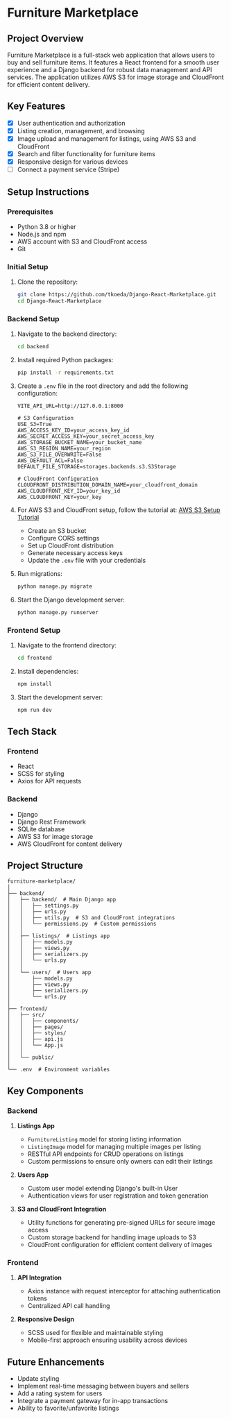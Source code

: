 # Furniture Marketplace

## Project Overview
Furniture Marketplace is a full-stack web application that allows users to buy and sell furniture items. It features a React frontend for a smooth user experience and a Django backend for robust data management and API services. The application utilizes AWS S3 for image storage and CloudFront for efficient content delivery.

## Key Features
- [x] User authentication and authorization
- [x] Listing creation, management, and browsing
- [x] Image upload and management for listings, using AWS S3 and CloudFront
- [x] Search and filter functionality for furniture items
- [x] Responsive design for various devices
- [ ] Connect a payment service (Stripe)

## Setup Instructions

### Prerequisites
- Python 3.8 or higher
- Node.js and npm
- AWS account with S3 and CloudFront access
- Git

### Initial Setup
1. Clone the repository:
   ```bash
   git clone https://github.com/tkoeda/Django-React-Marketplace.git
   cd Django-React-Marketplace
   ```

### Backend Setup
1. Navigate to the backend directory:
   ```bash
   cd backend
   ```

2. Install required Python packages:
   ```bash
   pip install -r requirements.txt
   ```

3. Create a `.env` file in the root directory and add the following configuration:
   ```env
   VITE_API_URL=http://127.0.0.1:8000 

   # S3 Configuration
   USE_S3=True
   AWS_ACCESS_KEY_ID=your_access_key_id
   AWS_SECRET_ACCESS_KEY=your_secret_access_key
   AWS_STORAGE_BUCKET_NAME=your_bucket_name
   AWS_S3_REGION_NAME=your_region
   AWS_S3_FILE_OVERWRITE=False
   AWS_DEFAULT_ACL=False
   DEFAULT_FILE_STORAGE=storages.backends.s3.S3Storage 
   
   # CloudFront Configuration
   CLOUDFRONT_DISTRIBUTION_DOMAIN_NAME=your_cloudfront_domain
   AWS_CLOUDFRONT_KEY_ID=your_key_id
   AWS_CLOUDFRONT_KEY=your_key
   ```

4. For AWS S3 and CloudFront setup, follow the tutorial at: [AWS S3 Setup Tutorial](https://www.youtube.com/watch?v=RsiXzwesNLQ)
   - Create an S3 bucket
   - Configure CORS settings
   - Set up CloudFront distribution
   - Generate necessary access keys
   - Update the `.env` file with your credentials

5. Run migrations:
   ```bash
   python manage.py migrate
   ```

6. Start the Django development server:
   ```bash
   python manage.py runserver
   ```

### Frontend Setup
1. Navigate to the frontend directory:
   ```bash
   cd frontend
   ```

2. Install dependencies:
   ```bash
   npm install
   ```

3. Start the development server:
   ```bash
   npm run dev
   ```

## Tech Stack
### Frontend
- React
- SCSS for styling
- Axios for API requests

### Backend
- Django
- Django Rest Framework
- SQLite database
- AWS S3 for image storage
- AWS CloudFront for content delivery

## Project Structure
```
furniture-marketplace/
│
├── backend/
│   ├── backend/  # Main Django app
│   │   ├── settings.py
│   │   ├── urls.py
│   │   ├── utils.py  # S3 and CloudFront integrations
│   │   └── permissions.py  # Custom permissions
│   │
│   ├── listings/  # Listings app
│   │   ├── models.py
│   │   ├── views.py
│   │   ├── serializers.py
│   │   └── urls.py
│   │
│   └── users/  # Users app
│       ├── models.py
│       ├── views.py
│       ├── serializers.py
│       └── urls.py
│
├── frontend/
│   ├── src/
│   │   ├── components/
│   │   ├── pages/
│   │   ├── styles/  
│   │   ├── api.js  
│   │   └── App.js
│   │
│   └── public/
│
└── .env  # Environment variables
```

## Key Components
### Backend
1. **Listings App**
   - `FurnitureListing` model for storing listing information
   - `ListingImage` model for managing multiple images per listing
   - RESTful API endpoints for CRUD operations on listings
   - Custom permissions to ensure only owners can edit their listings

2. **Users App**
   - Custom user model extending Django's built-in User
   - Authentication views for user registration and token generation

3. **S3 and CloudFront Integration**
   - Utility functions for generating pre-signed URLs for secure image access
   - Custom storage backend for handling image uploads to S3
   - CloudFront configuration for efficient content delivery of images

### Frontend
1. **API Integration**
   - Axios instance with request interceptor for attaching authentication tokens
   - Centralized API call handling

2. **Responsive Design**
   - SCSS used for flexible and maintainable styling
   - Mobile-first approach ensuring usability across devices

## Future Enhancements
- Update styling
- Implement real-time messaging between buyers and sellers
- Add a rating system for users
- Integrate a payment gateway for in-app transactions
- Ability to favorite/unfavorite listings
